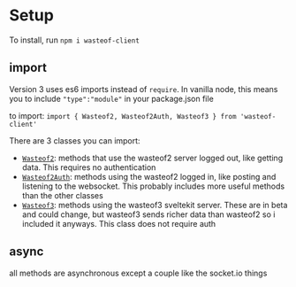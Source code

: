 # Setup
To install, run `npm i wasteof-client`

## import
Version 3 uses es6 imports instead of `require`. In vanilla node, this means you to include `"type":"module"` in your package.json file

to import: `import { Wasteof2, Wasteof2Auth, Wasteof3 } from 'wasteof-client'`

There are 3 classes you can import:

- [`Wasteof2`](https://oren-lindsey.github.com/wasteof-client-docs/wasteof2): methods that use the wasteof2 server logged out, like getting data. This requires no authentication
- [`Wasteof2Auth`](https://oren-lindsey.github.com/wasteof-client-docs/wasteof2auth): methods using the wasteof2 logged in, like posting and listening to the websocket. This probably includes more useful methods than the other classes
- [`Wasteof3`](https://oren-lindsey.github.com/wasteof-client-docs/wasteof3): methods using the wasteof3 sveltekit server. These are in beta and could change, but wasteof3 sends richer data than wasteof2 so i included it anyways. This class does not require auth

## async 
all methods are asynchronous except a couple like the socket.io things